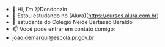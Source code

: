 - 👋 Hi, I’m @Dondonzin
- 👀 Estou estudando no (Alura)(https://cursos.alura.com.br)
- 🌱 estudante do Colégio Neide Bertasso Beraldo
- 📫 Vocẽ pode entrar em contato comigo:
- joao.demarqui@escola.pr.gov.br


<!---
Dondonzin/Dondonzin is a ✨ special ✨ repository because its `README.md` (this file) appears on your GitHub profile.
You can click the Preview link to take a look at your changes.
--->
